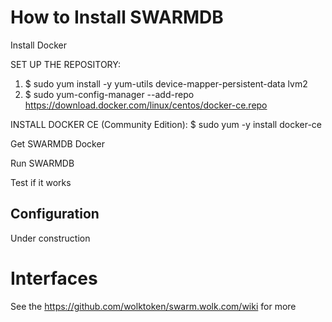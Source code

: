 
# How to Install SWARMDB

Install Docker

SET UP THE REPOSITORY:
1. $ sudo yum install -y yum-utils device-mapper-persistent-data lvm2
2. $ sudo yum-config-manager --add-repo https://download.docker.com/linux/centos/docker-ce.repo

INSTALL DOCKER CE (Community Edition):
$ sudo yum -y install docker-ce

Get SWARMDB Docker

Run SWARMDB

Test if it works

## Configuration 

Under construction

#  Interfaces

See the https://github.com/wolktoken/swarm.wolk.com/wiki for more
